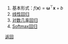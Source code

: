 1. 基本形式：$f(\mathbf x) = \mathbf \omega^\top\mathbf x + b$
2. [线性回归](linear_regression.ipynb)
3. [对数几率回归](logistic_regression.ipynb)
4. [Softmax回归](softmax_regression.ipynb)

[返回](../readme.md)